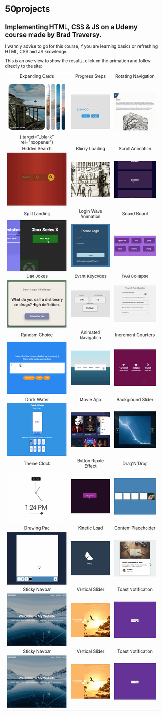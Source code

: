 # 50projects

## Implementing HTML, CSS &amp; JS on a Udemy course made by Brad Traversy.

I warmly advise to go for this course, if you are learning basics or refreshing HTML, CSS and JS knowledge.

This is an overview to show the results, click on the animation and follow directly to the site:

|                                                                                                                                                       |                                                                                                                               |                                                                                                                             |
| :---------------------------------------------------------------------------------------------------------------------------------------------------: | :---------------------------------------------------------------------------------------------------------------------------: | :-------------------------------------------------------------------------------------------------------------------------: |
|                                                                    Expanding Cards                                                                    |                                                        Progress Steps                                                         |                                                     Rotating Navigation                                                     |
| [![expanding cards](images/01.gif)](https://krisbaranski.github.io/50projects/course/01.expanding_cards/index.html){:target="\_blank" rel="noopener"} |       [![progress steps](images/02.gif)](https://krisbaranski.github.io/50projects/course/02.progress_steps/index.html)       | [![rotating navigation](images/03.gif)](https://krisbaranski.github.io/50projects/course/03.rotating_navigation/index.html) |
|                                                                     Hidden Search                                                                     |                                                        Blurry Loading                                                         |                                                      Scroll Animation                                                       |
|                    [![hidden search](images/04.gif)](https://krisbaranski.github.io/50projects/course/04.hidden_search/index.html)                    |       [![blurry loading](images/05.gif)](https://krisbaranski.github.io/50projects/course/04.blurry_loading/index.html)       |    [![scroll animation](images/06.gif)](https://krisbaranski.github.io/50projects/course/06.scroll_animation/index.html)    |
|                                                                     Split Landing                                                                     |                                                     Login Wave Animation                                                      |                                                         Sound Board                                                         |
|                    [![split landing](images/07.gif)](https://krisbaranski.github.io/50projects/course/07.split_landing/index.html)                    | [![login wave animation](images/08.gif)](https://krisbaranski.github.io/50projects/course/08.login_wave_animation/index.html) |         [![sound board](images/09.png)](https://krisbaranski.github.io/50projects/course/09.sound_board/index.html)         |
|                                                                       Dad Jokes                                                                       |                                                        Event Keycodes                                                         |                                                        FAQ Collapse                                                         |
|                        [![dad jokes](images/10.png)](https://krisbaranski.github.io/50projects/course/10.dad_jokes/index.html)                        |    [![login wave animation](images/11.png)](https://krisbaranski.github.io/50projects/course/11.event_keycodes/index.html)    |        [![sound board](images/12.gif)](https://krisbaranski.github.io/50projects/course/12.faq_collapse/index.html)         |
|                                                                     Random Choice                                                                     |                                                      Animated Navigation                                                      |                                                     Increment Counters                                                      |
|                    [![random choice](images/13.gif)](https://krisbaranski.github.io/50projects/course/13.random_choice/index.html)                    |  [![animated navigation](images/14.gif)](https://krisbaranski.github.io/50projects/course/11.animated_navigation/index.html)  |  [![increment counter](images/15.gif)](https://krisbaranski.github.io/50projects/course/15.increment_counters/index.html)   |
|                                                                      Drink Water                                                                      |                                                           Movie App                                                           |                                                      Background Slider                                                      |
|                      [![drink water](images/16.gif)](https://krisbaranski.github.io/50projects/course/16.drink_water/index.html)                      |            [![movie app](images/17.gif)](https://krisbaranski.github.io/50projects/course/17.movie_app/index.html)            |   [![background slider](images/18.gif)](https://krisbaranski.github.io/50projects/course/18.background_slider/index.html)   |
|                                                                      Theme Clock                                                                      |                                                     Button Ripple Effect                                                      |                                                         Drag'N'Drop                                                         |
|                      [![theme clock](images/19.gif)](https://krisbaranski.github.io/50projects/course/19.theme_clock/index.html)                      | [![button ripple effect](images/20.gif)](https://krisbaranski.github.io/50projects/course/20.button_ripple_effect/index.html) |         [![drag n drop](images/21.gif)](https://krisbaranski.github.io/50projects/course/21.drag_n_drop/index.html)         |
|                                                                      Drawing Pad                                                                      |                                                         Kinetic Load                                                          |                                                     Content Placeholder                                                     |
|                      [![drawing pad](images/22.gif)](https://krisbaranski.github.io/50projects/course/22.drawing_pad/index.html)                      |         [![kinetic load](images/23.gif)](https://krisbaranski.github.io/50projects/course/23.kinetic_load/index.html)         | [![content placeholder](images/24.gif)](https://krisbaranski.github.io/50projects/course/24.content_placeholder/index.html) |
|                                                                     Sticky Navbar                                                                     |                                                        Vertical Slider                                                        |                                                     Toast Notification                                                      |
|                    [![sticky navbar](images/25.gif)](https://krisbaranski.github.io/50projects/course/25.sticky_navbar/index.html)                    |      [![vertical slider](images/26.gif)](https://krisbaranski.github.io/50projects/course/26.vertical_slider/index.html)      |  [![toast notification](images/27.gif)](https://krisbaranski.github.io/50projects/course/27.toast_notification/index.html)  |
|                                                                     Sticky Navbar                                                                     |                                                        Vertical Slider                                                        |                                                     Toast Notification                                                      |
|                    [![sticky navbar](images/25.gif)](https://krisbaranski.github.io/50projects/course/25.sticky_navbar/index.html)                    |      [![vertical slider](images/26.gif)](https://krisbaranski.github.io/50projects/course/26.vertical_slider/index.html)      |  [![toast notification](images/27.gif)](https://krisbaranski.github.io/50projects/course/27.toast_notification/index.html)  |
